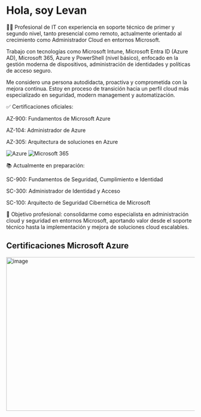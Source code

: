 # Hola, soy Levan

👨‍💻 Profesional de IT con experiencia en soporte técnico de primer y segundo nivel, tanto presencial como remoto, actualmente orientado al crecimiento como Administrador Cloud en entornos Microsoft.

Trabajo con tecnologías como Microsoft Intune, Microsoft Entra ID (Azure AD), Microsoft 365, Azure y PowerShell (nivel básico), enfocado en la gestión moderna de dispositivos, administración de identidades y políticas de acceso seguro.

Me considero una persona autodidacta, proactiva y comprometida con la mejora continua. Estoy en proceso de transición hacia un perfil cloud más especializado en seguridad, modern management y automatización.

✅ Certificaciones oficiales:

AZ-900: Fundamentos de Microsoft Azure

AZ-104: Administrador de Azure

AZ-305: Arquitectura de soluciones en Azure

![Azure](https://img.shields.io/badge/Azure-0078D4?style=flat&logo=microsoftazure&logoColor=white)
![Microsoft 365](https://img.shields.io/badge/Microsoft%20365-F25022?style=flat&logo=microsoftoffice&logoColor=white)



📚 Actualmente en preparación:

SC-900: Fundamentos de Seguridad, Cumplimiento e Identidad

SC-300: Administrador de Identidad y Acceso

SC-100: Arquitecto de Seguridad Cibernética de Microsoft

🎯 Objetivo profesional: consolidarme como especialista en administración cloud y seguridad en entornos Microsoft, aportando valor desde el soporte técnico hasta la implementación y mejora de soluciones cloud escalables.

## Certificaciones Microsoft Azure

 <img width="617" height="410" alt="image" src="https://github.com/user-attachments/assets/7033e725-6d2e-4454-8614-38a1871763ce" />






